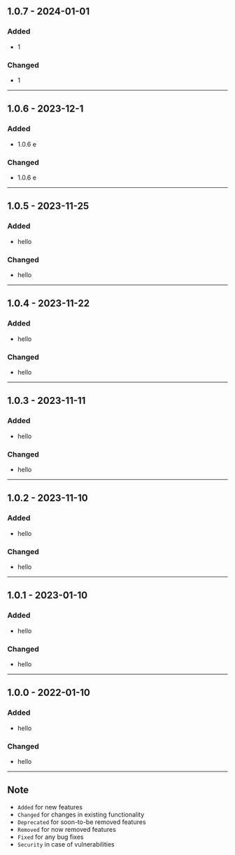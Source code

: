## 1.0.7 - 2024-01-01 
### Added

- 1

### Changed

- 1

---
## 1.0.6 - 2023-12-1 
### Added

- 1.0.6 e

### Changed

- 1.0.6 e
---
## 1.0.5 - 2023-11-25 
### Added

- hello

### Changed

- hello

---
## 1.0.4 - 2023-11-22 
### Added

- hello

### Changed

- hello

---
## 1.0.3 - 2023-11-11 
### Added

- hello

### Changed

- hello

---
## 1.0.2 - 2023-11-10 
### Added

- hello

### Changed

- hello

---
## 1.0.1 - 2023-01-10 
### Added

- hello

### Changed

- hello

---

## 1.0.0 - 2022-01-10 
### Added

- hello

### Changed

- hello

---

## Note

- `Added` for new features
- `Changed` for changes in existing functionality
- `Deprecated` for soon-to-be removed features
- `Removed` for now removed features
- `Fixed` for any bug fixes
- `Security` in case of vulnerabilities

